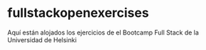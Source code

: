 # fullstackopenexercises
Aquí están alojados los ejercicios de el Bootcamp Full Stack de la Universidad de Helsinki
